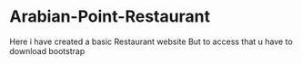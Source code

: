 # Arabian-Point-Restaurant
Here i have created a basic Restaurant website 
But to access that u have to download bootstrap

